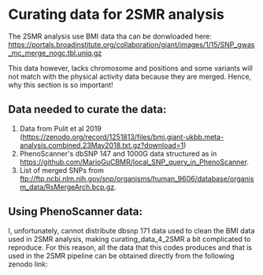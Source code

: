 # Curating data for 2SMR analysis

The 2SMR analysis use BMI data tha can be donwloaded here: https://portals.broadinstitute.org/collaboration/giant/images/1/15/SNP_gwas_mc_merge_nogc.tbl.uniq.gz

This data however, lacks chromosome and positions and some variants will not match with the physical activity data because they are merged.
Hence, why this section is so important!

## Data needed to curate the data:

1) Data from Pulit et al 2019 (https://zenodo.org/record/1251813/files/bmi.giant-ukbb.meta-analysis.combined.23May2018.txt.gz?download=1)
2) PhenoScanner's dbSNP 147 and 1000G data structured as in https://github.com/MarioGuCBMR/local_SNP_query_in_PhenoScanner.
3) List of merged SNPs from ftp://ftp.ncbi.nlm.nih.gov/snp/organisms/human_9606/database/organism_data/RsMergeArch.bcp.gz.

## Using PhenoScanner data:

I, unfortunately, cannot distribute dbsnp 171 data used to clean the BMI data used in 2SMR analysis, making curating_data_4_2SMR a bit complicated to reproduce.
For this reason, all the data that this codes produces and that is used in the 2SMR pipeline can be obtained directly from the following zenodo link:


